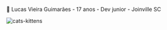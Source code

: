📕 Lucas Vieira Guimarães - 17 anos - Dev junior - Joinville SC




![cats-kittens](https://user-images.githubusercontent.com/83874799/215870303-4a3cb6c3-9bd0-4a85-be11-5a876f8e294f.gif)

